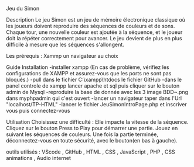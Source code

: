 Jeu du Simon

Description
Le jeu Simon est un jeu de mémoire électronique classique où les joueurs
doivent reproduire des séquences de couleurs et de sons. Chaque tour,
une nouvelle couleur est ajoutée à la séquence, et le joueur doit la répéter correctement pour avancer.
Le jeu devient de plus en plus difficile à mesure que les séquences s'allongent.

Les prérequis :
Xammp 
un navigateur au choix

Guide Installation
-installer xampp (En cas de problème, vérifiez les configurations de XAMPP et assurez-vous que les ports ne sont pas bloqués.)
-pull dans le fichier C:\xampp\htdocs le fichier GitHub 
-dans le panel controle de xampp lancer apache et sql puis cliquer sur le bouton admin de Mysql
-reproduire la base de donnée avec les 3 image BDD~.png dans myphpadmin qui c'est ouvert
-lancer un navigateur taper dans l'Url "localhost/TP-HTML"
-lancer le fichier JeuSimonIntroPage.php et inscriver vous puis connectez-vous


Utilisation 
Choisissez une difficulté : Elle impacte la vitesse de la séquence.
Cliquez sur le bouton Press to Play pour démarrer une partie.
Jouez en suivant les séquences de couleurs.
Une fois la partie terminée, déconnectez-vous en toute sécurité, avec le bouton(en bas à gauche).


outils utilisés :
VScode , GitHub , HTML , CSS , JavaScript , PHP , CSS animations , Audio internet 


